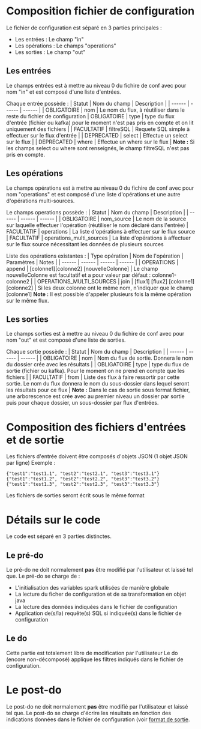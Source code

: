 # Composition fichier de configuration
   Le fichier de configuration est séparé en 3 parties principales :
   - Les entrées : Le champ "in"
   - Les opérations : Le champs "operations"
   - Les sorties : Le champ "out"

## Les entrées
Le champs entrées est à mettre au niveau 0 du fichire de conf avec pour nom "in" et est composé d'une liste d'entrées.

Chaque entrée possède :
| Statut | Nom du champ | Description |
| ------ | ------ | ------ |
| OBLIGATOIRE | nom | Le nom du flux, à réutiliser dans le reste du fichier de configuration
| OBLIGATOIRE | type | type du flux d'entrée (fichier ou kafka) pour le moment n'est pas pris en compte et on lit uniquement des fichiers |
| FACULTATIF | filtreSQL | Requete SQL simple à effectuer sur le flux d'entrée |
| DEPRECATED | select | Effectue un select sur le flux |
| DEPRECATED | where | Effectue un where sur le flux |
**Note :** Si les champs select ou where sont renseignés, le champ filtreSQL n'est pas pris en compte. 

## Les opérations
Le champs opérations est à mettre au niveau 0 du fichire de conf avec pour nom "operations" et est composé d'une liste d'opérations et une autre d'opérations multi-sources.

Le champs operations possède :
| Statut | Nom du champ | Description |
| ------ | ------ | ------ |
| OBLIGATOIRE | nom_source | Le nom de la source sur laquelle effectuer l'opération (réutiliser le nom déclaré dans l'entrée)
| FACULTATIF | operations | La liste d'opérations à effectuer sur le flux source
| FACULTATIF | operations_multi_sources | La liste d'opérations à affectuer sur le flux source nécessitant les données de plusieurs sources

Liste des opérations existantes :
| Type opération | Nom de l'opération | Paramètres | Notes |
| ------ | ------ | ------ | ------ |
| OPERATIONS | append | [colonne1][colonne2] [nouvelleColonne] | Le champ nouvelleColonne est facultatif et a pour valeur par défaut : colonne1-colonne2 |
| OPERATIONS_MULTI_SOURCES | join | [flux1] [flux2] [colonne1] [colonne2] | Si les deux colonne ont le même nom, n'indiquer que le champ [colonne1]
**Note :** Il est possible d'appeler plusieurs fois la même opération sur le même flux.

## Les sorties
Le champs sorties est à mettre au niveau 0 du fichire de conf avec pour nom "out" et est composé d'une liste de sorties.

Chaque sortie possède :
| Statut | Nom du champ | Description |
| ------ | ------ | ------ |
| OBLIGATOIRE | nom | Nom du flux de sortie. Donnera le nom du dossier crée avec les résultats |
| OBLIGATOIRE | type | type du flux de sortie (fichier ou kafka). Pour le moment on ne prend en compte que les fichiers |
| FACULTATIF | from | Liste des flux à faire ressortir par cette sortie. Le nom du flux donnera le nom du sous-dossier dans lequel seront les résultats pour ce flux |
**Note :** Dans le cas de sortie sous format fichier, une arborescence est crée avec au premier niveau un dossier par sortie puis pour chaque dossier, un sous-dossier par flux d'entrées.

# Composition des fichiers d'entrées et de sortie
Les fichiers d'entrée doivent être composés d'objets JSON (1 objet JSON par ligne)
Exemple :
``` 
{"test1":"test1.1", "test2":"test2.1", "test3":"test3.1"}
{"test1":"test1.2", "test2":"test2.2", "test3":"test3.2"}
{"test1":"test1.3", "test2":"test2.3", "test3":"test3.3"}
```
Les fichiers de sorties seront écrit sous le même format

# Détails sur le code

Le code est séparé en 3 parties distinctes.

## Le pré-do
Le pré-do ne doit normalement **pas** être modifié par l'utilisateur et laissé tel que.
Le pré-do se charge de :
- L'initialisation des variables spark utilisées de manière globale
- La lecture du ficher de configuration et de sa transformation en objet java
- La lecture des données indiquées dans le fichier de configuration
- Application de(s/la) requête(s) SQL si indiquée(s) dans le fichier de configuration

## Le do
Cette partie est totalement libre de modification par l'utilisateur
Le do (encore non-décomposé) applique les filtres indiqués dans le fichier de configuration.

# Le post-do
Le post-do ne doit normalement **pas** être modifié par l'utilisateur et laissé tel que.
Le post-do se charge d'écrire les résultats en fonction des indications données dans le fichier de configuration (voir [format de sortie](https://github.com/pcu-consortium/poc-inAndOutSpark/blob/master/README.md#Les_sorties "Format de sortie").

